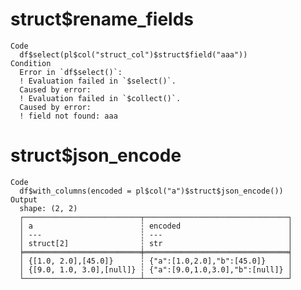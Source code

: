 # struct$rename_fields

    Code
      df$select(pl$col("struct_col")$struct$field("aaa"))
    Condition
      Error in `df$select()`:
      ! Evaluation failed in `$select()`.
      Caused by error:
      ! Evaluation failed in `$collect()`.
      Caused by error:
      ! field not found: aaa

# struct$json_encode

    Code
      df$with_columns(encoded = pl$col("a")$struct$json_encode())
    Output
      shape: (2, 2)
      ┌──────────────────────────┬────────────────────────────────┐
      │ a                        ┆ encoded                        │
      │ ---                      ┆ ---                            │
      │ struct[2]                ┆ str                            │
      ╞══════════════════════════╪════════════════════════════════╡
      │ {[1.0, 2.0],[45.0]}      ┆ {"a":[1.0,2.0],"b":[45.0]}     │
      │ {[9.0, 1.0, 3.0],[null]} ┆ {"a":[9.0,1.0,3.0],"b":[null]} │
      └──────────────────────────┴────────────────────────────────┘

